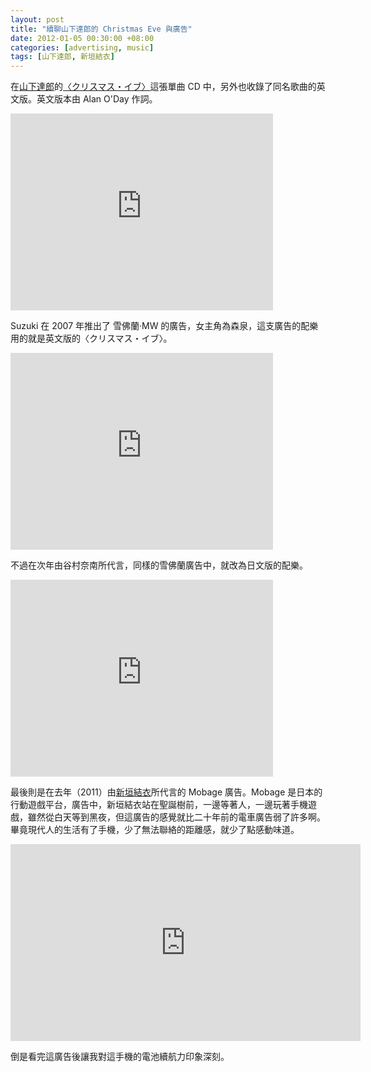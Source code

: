 ```yaml
--- 
layout: post
title: "續聊山下達郎的 Christmas Eve 與廣告"
date: 2012-01-05 00:30:00 +08:00
categories: [advertising, music]
tags: [山下達郎, 新垣結衣]
---
```


在[山下達郎](/blog/tags/%E5%B1%B1%E4%B8%8B%E9%81%94%E9%83%8E/)的[〈クリスマス・イブ〉](/blog/2012/01/04/christmas-eve-and-xmas-express/)這張單曲 CD 中，另外也收錄了同名歌曲的英文版。英文版本由&nbsp;Alan O'Day 作詞。

<iframe allowfullscreen="" frameborder="0" height="315" src="http://www.youtube.com/embed/_aOyI8kp4CY" width="420"></iframe>

<!-- more -->

Suzuki 在 2007 年推出了 雪佛蘭‧MW 的廣告，女主角為森泉，這支廣告的配樂用的就是英文版的〈クリスマス・イブ〉。

<iframe allowfullscreen="" frameborder="0" height="315" src="http://www.youtube.com/embed/T_YXMI1pnN4" width="420"></iframe>

不過在次年由谷村奈南所代言，同樣的雪佛蘭廣告中，就改為日文版的配樂。

<iframe allowfullscreen="" frameborder="0" height="315" src="http://www.youtube.com/embed/jBp0IDiPhmg" width="420"></iframe>

最後則是在去年（2011）由[新垣結衣](/blog/tags/%E6%96%B0%E5%9E%A3%E7%B5%90%E8%A1%A3/)所代言的 Mobage 廣告。Mobage 是日本的行動遊戲平台，廣告中，新垣結衣站在聖誕樹前，一邊等著人，一邊玩著手機遊戲，雖然從白天等到黑夜，但這廣告的感覺就比二十年前的電車廣告弱了許多啊。畢竟現代人的生活有了手機，少了無法聯絡的距離感，就少了點感動味道。

<iframe allowfullscreen="" frameborder="0" height="315" src="http://www.youtube.com/embed/clbSLTxRLoQ" width="560"></iframe>

倒是看完這廣告後讓我對這手機的電池續航力印象深刻。